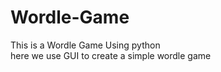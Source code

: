 # Wordle-Game
This is a Wordle Game Using python 
<br>
here we use GUI to create a simple wordle game 

